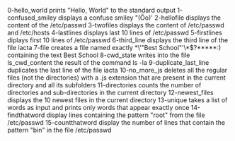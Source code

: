 0-hello_world prints "Hello, World" to the standard output
1-confused_smiley displays a confuse smiley "(Ôo)'
2-hellofile displays the content of the /etc/passwd
3-twofiles displays the content of /etc/passwd and /etc/hosts
4-lastlines displays last 10 lines of /etc/passwd
5-firstlines diplays first 10 lines of /etc/passwd
6-third_line displays the third line of the file iacta
7-file  creates a file named exactly \*\\'"Best School"\'\\*$\?\*\*\*\*\*:) containing the text Best School
8-cwd_state writes into the file ls_cwd_content the result of the command ls -la
9-duplicate_last_line duplicates the last line of the file iacta
10-no_more_js deletes all the regular files (not the directories) with a .js extension that are present in the current directory and all its subfolders
11-directories counts the number of directories and sub-directories in the current directory
12-newest_files displays the 10 newest files in the current directory
13-unique takes a list of words as input and prints only words that appear exactly once
14-findthatword display lines containing the pattern "root" from the file /etc/passwd
15-countthatword display the number of lines that contain the pattern "bin" in the file /etc/passwd